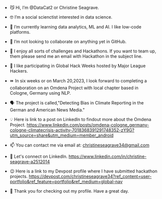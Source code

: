 - 😼 Hi, I’m @DataCat2 or Christine Seagrave. 
- 🤓 I’m a social scienctist interested in data science. 
- 🌱 I’m currently learning data analytics, ML and AI. I like low-code platforms. 
- 💞️ I’m not looking to collaborate on anything yet in GitHub. 
- 🤗 I enjoy all sorts of challenges and Hackathons. If you want to team up, them please send me an email with Hackathon in the subject line. 
- 🌟 I like participating in Global Hack Weeks hosted by Major League Hackers.

- ⏩ In six weeks or on March 20,2023, I look forward to completing a collaboration on an Omdena Project with local chapter based in Cologne, Germany using NLP.
- 🗣️ The project is called,"Detecting Bias in Climate Reporting in the German and American News Media." 
- 💡 Here is link to a post on LinkedIn to findout more about the Omdena Project. https://www.linkedin.com/posts/omdena-cologne_germany-cologne-climatecrisis-activity-7018368391291748352-zY9G?utm_source=share&utm_medium=member_android

- 📫 You can contact me via email at: christineseagrave34@gmail.com
- 🙌 Let's connect on LinkedIn. https://www.linkedin.com/in/christine-seagrave-a2512014

- 😉 Here is a link to my Devpost profile where I have submitted hackathon projects. https://devpost.com/christineseagrave34?ref_content=user-portfolio&ref_feature=portfolio&ref_medium=global-nav

- 💟 Thank you for checking out my profile. Have a great day. 

<!---
DataCat2/DataCat2 is a ✨ special ✨ repository because its `README.md` (this file) appears on your GitHub profile.
You can click the Preview link to take a look at your changes.
--->

